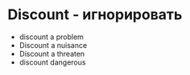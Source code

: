 # Discount - игнорировать




- discount a problem
- Discount a nuisance
- Discount a threaten
- discount dangerous
